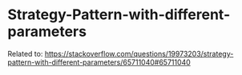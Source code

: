 # Strategy-Pattern-with-different-parameters

Related to: https://stackoverflow.com/questions/19973203/strategy-pattern-with-different-parameters/65711040#65711040
